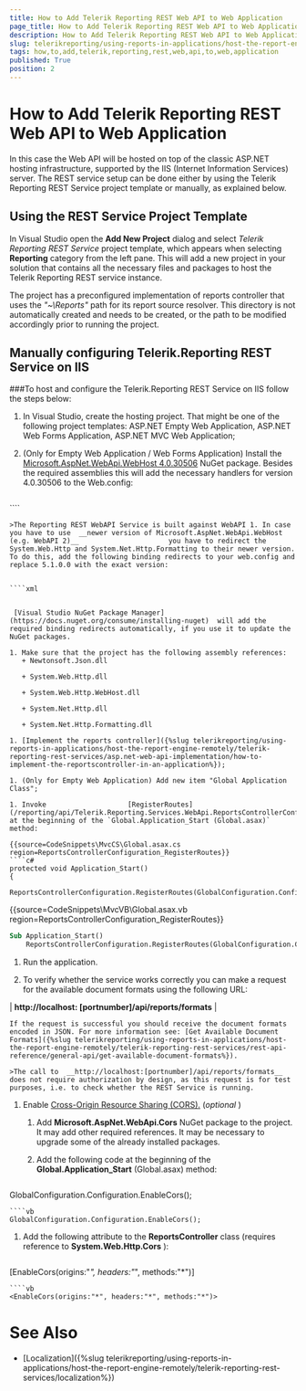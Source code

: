 ```yaml
---
title: How to Add Telerik Reporting REST Web API to Web Application
page_title: How to Add Telerik Reporting REST Web API to Web Application | for Telerik Reporting Documentation
description: How to Add Telerik Reporting REST Web API to Web Application
slug: telerikreporting/using-reports-in-applications/host-the-report-engine-remotely/telerik-reporting-rest-services/asp.net-web-api-implementation/how-to-add-telerik-reporting-rest-web-api-to-web-application
tags: how,to,add,telerik,reporting,rest,web,api,to,web,application
published: True
position: 2
---
```


# How to Add Telerik Reporting REST Web API to Web Application



In this case the Web API will be hosted on top of the classic ASP.NET hosting infrastructure, supported by the IIS (Internet Information Services) server.         The REST service setup can be done either by using the Telerik Reporting REST Service project template or manually, as explained below.       

## Using the REST Service Project Template

In Visual Studio open the __Add New Project__  dialog and select *Telerik Reporting REST Service*            project template, which appears when selecting __Reporting__  category from the left pane.           This will add a new project in your solution that contains all the necessary files and packages to host the Telerik Reporting REST service instance.         

The project has a preconfigured implementation of reports controller that uses the *"~\Reports"*  path for           its report source resolver. This directory is not automatically created and needs to be created, or the path to be modified accordingly prior to running the project.         

## Manually configuring Telerik.Reporting REST Service on IIS

###To host and configure the Telerik.Reporting REST Service on IIS follow the steps below:

1. In Visual Studio, create the hosting project.                   That might be one of the following project templates: ASP.NET Empty Web Application, ASP.NET Web Forms Application, ASP.NET MVC Web Application;                 

1. (Only for Empty Web Application / Web Forms Application) Install the                    [Microsoft.AspNet.WebApi.WebHost 4.0.30506](https://www.nuget.org/packages/Microsoft.AspNet.WebApi.WebHost/4.0.30506)                    NuGet package.                   Besides the required assemblies this will add the necessary handlers for version 4.0.30506 to the Web.config:                 

    
    ````xml
<handlers>
      <remove name="ExtensionlessUrlHandler-ISAPI-4.0_32bit" />
      <remove name="ExtensionlessUrlHandler-ISAPI-4.0_64bit" />
      <remove name="ExtensionlessUrlHandler-Integrated-4.0" />
      <add name="ExtensionlessUrlHandler-ISAPI-4.0_32bit" path="*." verb="GET,HEAD,POST,DEBUG,PUT,DELETE,PATCH,OPTIONS" modules="IsapiModule" scriptProcessor="%windir%\Microsoft.NET\Framework\v4.0.30319\aspnet_isapi.dll" preCondition="classicMode,runtimeVersionv4.0,bitness32" responseBufferLimit="0" />
      <add name="ExtensionlessUrlHandler-ISAPI-4.0_64bit" path="*." verb="GET,HEAD,POST,DEBUG,PUT,DELETE,PATCH,OPTIONS" modules="IsapiModule" scriptProcessor="%windir%\Microsoft.NET\Framework64\v4.0.30319\aspnet_isapi.dll" preCondition="classicMode,runtimeVersionv4.0,bitness64" responseBufferLimit="0" />
      <add name="ExtensionlessUrlHandler-Integrated-4.0" path="*." verb="GET,HEAD,POST,DEBUG,PUT,DELETE,PATCH,OPTIONS" type="System.Web.Handlers.TransferRequestHandler" preCondition="integratedMode,runtimeVersionv4.0" />
    </handlers>
````

    >The Reporting REST WebAPI Service is built against WebAPI 1. In case you have to use  __newer version of Microsoft.AspNet.WebApi.WebHost (e.g. WebAPI 2)__                      you have to redirect the System.Web.Http and System.Net.Http.Formatting to their newer version.                     To do this, add the following binding redirects to your web.config and replace 5.1.0.0 with the exact version:                   

    
    ````xml
<?xml version="1.0" encoding="utf-8" ?><configuration>  <runtime>    <assemblyBinding xmlns="urn:schemas-microsoft-com:asm.v1">      <dependentAssembly>        <assemblyIdentity name="System.Web.Http" culture="neutral" publicKeyToken="31bf3856ad364e35"/>        <bindingRedirect oldVersion="0.0.0.0-65535.65535.65535.65535" newVersion="5.1.0.0"/>      </dependentAssembly>      <dependentAssembly>        <assemblyIdentity name="System.Net.Http.Formatting" culture="neutral" publicKeyToken="31bf3856ad364e35"/>        <bindingRedirect oldVersion="0.0.0.0-65535.65535.65535.65535" newVersion="5.1.0.0"/>      </dependentAssembly>    </assemblyBinding>  </runtime></configuration>
````

 [Visual Studio NuGet Package Manager](https://docs.nuget.org/consume/installing-nuget)  will add the required binding redirects automatically, if you use it to update the NuGet packages.                   

1. Make sure that the project has the following assembly references:
   + Newtonsoft.Json.dll                     

   + System.Web.Http.dll                     

   + System.Web.Http.WebHost.dll                     

   + System.Net.Http.dll                     

   + System.Net.Http.Formatting.dll                     

1. [Implement the reports controller]({%slug telerikreporting/using-reports-in-applications/host-the-report-engine-remotely/telerik-reporting-rest-services/asp.net-web-api-implementation/how-to-implement-the-reportscontroller-in-an-application%});                 

1. (Only for Empty Web Application) Add new item "Global Application Class";

1. Invoke                    [RegisterRoutes](/reporting/api/Telerik.Reporting.Services.WebApi.ReportsControllerConfiguration#Telerik_Reporting_Services_WebApi_ReportsControllerConfiguration_RegisterRoutes_System_Web_Http_HttpConfiguration_)                    at the beginning of the `Global.Application_Start (Global.asax)` method:                 

{{source=CodeSnippets\MvcCS\Global.asax.cs region=ReportsControllerConfiguration_RegisterRoutes}}
````c#
protected void Application_Start()
{
    ReportsControllerConfiguration.RegisterRoutes(GlobalConfiguration.Configuration);
````
{{source=CodeSnippets\MvcVB\Global.asax.vb region=ReportsControllerConfiguration_RegisterRoutes}}
````vb
Sub Application_Start()
    ReportsControllerConfiguration.RegisterRoutes(GlobalConfiguration.Configuration)
````

1. Run the application.

1. To verify whether the service works correctly you can make a request                   for the available document formats using the following URL:                 

| __http://localhost: [portnumber]/api/reports/formats__ |

    If the request is successful you should receive the document formats encoded in JSON. For more information see: [Get Available Document Formats]({%slug telerikreporting/using-reports-in-applications/host-the-report-engine-remotely/telerik-reporting-rest-services/rest-api-reference/general-api/get-available-document-formats%}).                 

    >The call to  __http://localhost:[portnumber]/api/reports/formats__  does not require authorization by design, as this request is for test purposes, i.e. to check whether the REST Service is running.                   

1. Enable  [Cross-Origin Resource Sharing (CORS).](https://developer.mozilla.org/en-US/docs/Web/HTTP/CORS)  (*optional* )                 
   1. Add __Microsoft.AspNet.WebApi.Cors__  NuGet package to the project. It may add other required references. It may be necessary to upgrade some of the already installed packages.                     

   1. Add the following code at the beginning of the __Global.Application_Start__  (Global.asax) method:                     

    
      ````c#
GlobalConfiguration.Configuration.EnableCors();
````
````vb
GlobalConfiguration.Configuration.EnableCors();
````

   1. Add the following attribute to the __ReportsController__  class (requires reference to __System.Web.Http.Cors__ ):                     

    
      ````c#
[EnableCors(origins:"*", headers:"*", methods:"*")]
````
````vb
<EnableCors(origins:"*", headers:"*", methods:"*")>
````

# See Also

 

* [Localization]({%slug telerikreporting/using-reports-in-applications/host-the-report-engine-remotely/telerik-reporting-rest-services/localization%})

